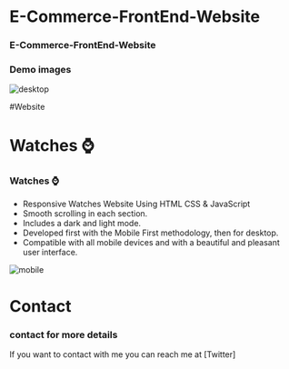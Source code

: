 # E-Commerce-FrontEnd-Website

### E-Commerce-FrontEnd-Website
### Demo images
![desktop](https://github.com/210520106016/E-Commerce-FrontEnd-Website/assets/127397735/bd47f469-0fd0-4ef3-8e9c-845edb1cf80d)

#Website 
# Watches ⌚
### Watches  ⌚

- Responsive Watches Website Using HTML CSS & JavaScript
- Smooth scrolling in each section.
- Includes a dark and light mode.
- Developed first with the Mobile First methodology, then for desktop.
- Compatible with all mobile devices and with a beautiful and pleasant user interface.

![mobile](https://github.com/210520106016/E-Commerce-FrontEnd-Website/assets/127397735/63988ee7-5810-4cbb-956f-6bc6b9af72ca)

# Contact 
### contact for more details
If you want to contact with me you can reach me at [Twitter]

